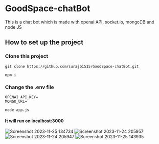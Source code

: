 # GoodSpace-chatBot

This is a chat bot which is made with openai API, socket.io, mongoDB and node JS

## How to set up the project
### Clone this project
```
git clone https://github.com/surajb1515/GoodSpace-chatBot.git 
```
```
npm i
```
### Change the .env file 
```
OPENAI_API_KEY=
MONGO_URL=
```
```
node app.js 
```
#### It will run on localhost:3000


![Screenshot 2023-11-25 134734](https://github.com/surajb1515/GoodSpace-chatBot/assets/114643115/132dd165-acb6-4722-8d34-30868ced204d)
![Screenshot 2023-11-24 205957](https://github.com/surajb1515/GoodSpace-chatBot/assets/114643115/ef9065ce-3663-414d-b2fc-9c4a66e5170e)
![Screenshot 2023-11-24 205947](https://github.com/surajb1515/GoodSpace-chatBot/assets/114643115/9f98ee43-3642-438a-86c7-3dbf2e00645c)
![Screenshot 2023-11-25 143935](https://github.com/surajb1515/GoodSpace-chatBot/assets/114643115/6b225b97-f7fc-492c-a915-3a3f093911a1)

